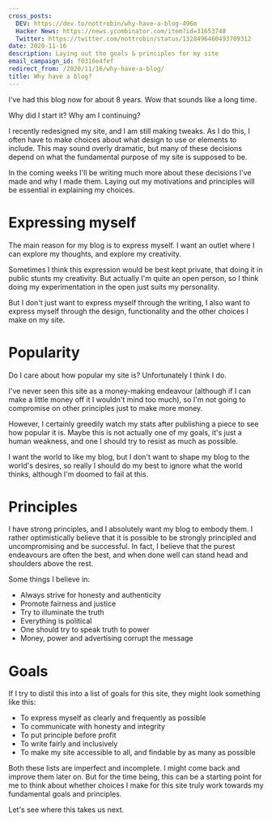 ```yaml
---
cross_posts:
  DEV: https://dev.to/nottrobin/why-have-a-blog-496m
  Hacker News: https://news.ycombinator.com/item?id=31653748
  Twitter: https://twitter.com/nottrobin/status/1328496460493709312
date: 2020-11-16
description: Laying out the goals & principles for my site
email_campaign_id: f0316e4fef
redirect_from: /2020/11/16/why-have-a-blog/
title: Why have a blog?
---
```


I've had this blog now for about 8 years. Wow that sounds like a long time.

Why did I start it? Why am I continuing?

I recently redesigned my site, and I am still making tweaks. As I do this, I often have to make choices about what design to use or elements to include. This may sound overly dramatic, but many of these decisions depend on what the fundamental purpose of my site is supposed to be.

In the coming weeks I'll be writing much more about these decisions I've made and why I made them. Laying out my motivations and principles will be essential in explaining my choices.

# Expressing myself

The main reason for my blog is to express myself. I want an outlet where I can explore my thoughts, and explore my creativity.

Sometimes I think this expression would be best kept private, that doing it in public stunts my creativity. But actually I'm quite an open person, so I think doing my experimentation in the open just suits my personality.

But I don't just want to express myself through the writing, I also want to express myself through the design, functionality and the other choices I make on my site.

# Popularity

Do I care about how popular my site is? Unfortunately I think I do.

I've never seen this site as a money-making endeavour (although if I can make a little money off it I wouldn't mind too much), so I'm not going to compromise on other principles just to make more money.

However, I certainly greedily watch my stats after publishing a piece to see how popular it is. Maybe this is not actually one of my goals, it's just a human weakness, and one I should try to resist as much as possible.

I want the world to like my blog, but I don't want to shape my blog to the world's desires, so really I should do my best to ignore what the world thinks, although I'm doomed to fail at this.

# Principles

I have strong principles, and I absolutely want my blog to embody them. I rather optimistically believe that it is possible to be strongly principled and uncompromising and be successful. In fact, I believe that the purest endeavours are often the best, and when done well can stand head and shoulders above the rest.

Some things I believe in:

- Always strive for honesty and authenticity
- Promote fairness and justice
- Try to illuminate the truth
- Everything is political
- One should try to speak truth to power
- Money, power and advertising corrupt the message

# Goals

If I try to distil this into a list of goals for this site, they might look something like this:

- To express myself as clearly and frequently as possible
- To communicate with honesty and integrity
- To put principle before profit
- To write fairly and inclusively
- To make my site accessible to all, and findable by as many as possible

Both these lists are imperfect and incomplete. I might come back and improve them later on. But for the time being, this can be a starting point for me to think about whether choices I make for this site truly work towards my fundamental goals and principles.

Let's see where this takes us next.